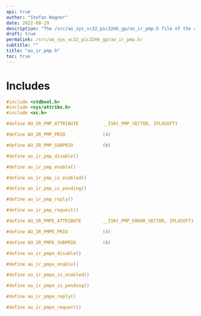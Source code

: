 ```yaml
---
api: true
author: "Stefan Wagner"
date: 2022-08-29
description: "The /src/ao_sys_xc32_pic32mk_gp/ao_ir_pmp.h file of the ao real-time operating system."
draft: true
permalink: /src/ao_sys_xc32_pic32mk_gp/ao_ir_pmp.h/ 
subtitle: ""
title: "ao_ir_pmp.h"
toc: true
---
```


# Includes

```c
#include <stdbool.h>
#include <sys/attribs.h>
#include <xc.h>
```

```c
#define AO_IR_PMP_ATTRIBUTE         __ISR(_PMP_VECTOR, IPL4SOFT)
```

```c
#define AO_IR_PMP_PRIO              (4)
```

```c
#define AO_IR_PMP_SUBPRIO           (0)
```

```c
#define ao_ir_pmp_disable()
```

```c
#define ao_ir_pmp_enable()
```

```c
#define ao_ir_pmp_is_enabled()
```

```c
#define ao_ir_pmp_is_pending()
```

```c
#define ao_ir_pmp_reply()
```

```c
#define ao_ir_pmp_request()
```

```c
#define AO_IR_PMPE_ATTRIBUTE        __ISR(_PMP_ERROR_VECTOR, IPL4SOFT)
```

```c
#define AO_IR_PMPE_PRIO             (4)
```

```c
#define AO_IR_PMPE_SUBPRIO          (0)
```

```c
#define ao_ir_pmpe_disable()
```

```c
#define ao_ir_pmpe_enable()
```

```c
#define ao_ir_pmpe_is_enabled()
```

```c
#define ao_ir_pmpe_is_pending()
```

```c
#define ao_ir_pmpe_reply()
```

```c
#define ao_ir_pmpe_request()
```

